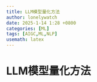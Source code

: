 ```yaml
---
title: LLM模型量化方法
author: lonelywatch
date: 2025-1-14 1:28 +0800
categories: [ML]
tags: [AIGC,ML,NLP]
usemath: latex
---
```


# LLM模型量化方法

